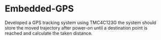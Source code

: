 # Embedded-GPS
Developed a GPS tracking system using TMC4C123G the system should store the moved
  trajectory after power-on until a destination point is reached and calculate the taken distance.
